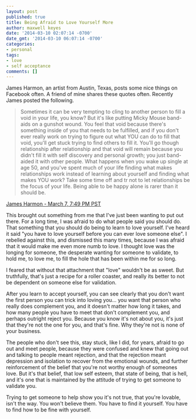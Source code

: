 ```yaml
---
layout: post
published: true
title: Being Afraid to Love Yourself More
author: maxwell keyes
date: '2014-03-10 02:07:14 -0700'
date_gmt: '2014-03-10 06:07:14 -0700'
categories:
- personal
tags:
- love
- self acceptance
comments: []
---
```


James Harmon, an artist from Austin, Texas, posts some nice things on Facebook often. A friend of mine shares these
quotes often. Recently James posted the following.

> Sometimes it can be very tempting to cling to another person to fill a void in your life, you know? But it's like
> putting Micky Mouse band-aids on a gunshot wound. You feel that void because there's something inside of you that
> needs to be fulfilled, and if you don't ever really work on trying to figure out what YOU can do to fill that void,
> you'll get stuck trying to find others to fill it. You'll go though relationship after relationship and that void
> will remain because you didn't fill it with self discovery and personal growth; you just band-aided it with other
> people. What happens when you wake up single at age 50, and you've spent much of your life finding what makes
> relationships work instead of learning about yourself and finding what makes YOU work? Take some time off and tr
> not to let relationships be the focus of your life. Being able to be happy alone is rarer than it should be.

[James Harmon - March 7, 7:49 PM PST](https://www.facebook.com/permalink.php?story_fbid=10151944118407337&amp;id=62064412336)

This brought out something from me that I've just been wanting to put out there. For a long time, I was afraid to do
what people said you should do. That something that you should do being to learn to love yourself. I've heard it said
"you have to love yourself before you can ever love someone else". I rebelled against this, and dismissed this many
times, because I was afraid that it would make me even more numb to love. I thought love was the longing for someone,
the desperate wanting for someone to validate, to hold me, to love me, to fill the hole that has been within me for so
long.

I feared that without that attachment that "love" wouldn't be as sweet. But truthfully, that's just a recipe for a
roller coaster, and really its better to not be dependent on someone else for validation.

After you learn to accept yourself, you can see clearly that you don't want the first person you can trick into loving
you... you want that person who really does complement you, and it doesn't matter how long it takes, and how many
people you have to meet that don't complement you, and perhaps outright reject you. Because you know it's not about
you, it's just that they're not the one for you, and that's fine. Why they're not is none of your business.

The people who don't see this, stay stuck, like I did, for years, afraid to go out and meet people, because they were
confused and knew that going out and talking to people meant rejection, and that the rejection meant depression and
isolation to recover from the emotional wounds, and further reinforcement of the belief that you're not worthy enough
of someones love. But it's that belief, that low self esteem, that state of being, that is hell, and it's one that is
maintained by the attitude of trying to get someone to validate you.

Trying to get someone to help show you it's not true, that you're lovable, isn't the way. You won't believe them. You
have to find it yourself. You have to find how to be fine with yourself.

